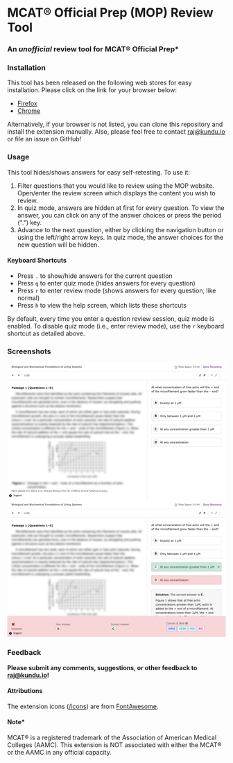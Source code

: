# MCAT® Official Prep (MOP) Review Tool
### An *unofficial* review tool for MCAT® Official Prep*

### Installation
This tool has been released on the following web stores for easy installation. Please click on the link for your browser below:
- [Firefox](https://addons.mozilla.org/en-US/firefox/addon/mop-review-tool)
- [Chrome](https://chrome.google.com/webstore/detail/mop-review-tool/gibehjdihcgpmholbfbmpidgefnfpkod)

Alternatively, if your browser is not listed, you can clone this repository and install the extension manually. Also, please feel free to contact [raj@kundu.io](mailto:raj@kundu.io?subject=MOP%20Review%20Tool%20%2D%20Browser%20Support) or file an issue on GitHub!

### Usage

This tool hides/shows answers for easy self-retesting. To use it:
1) Filter questions that you would like to review using the MOP website. Open/enter the review screen which displays the content you wish to review.
2) In quiz mode, answers are hidden at first for every question. To view the answer, you can click on any of the answer choices or press the period (".") key.
3) Advance to the next question, either by clicking the navigation button or using the left/right arrow keys. In quiz mode, the answer choices for the new question will be hidden.

#### Keyboard Shortcuts

- Press `.` to show/hide answers for the current question
- Press `q` to enter quiz mode (hides answers for every question)
- Press `r` to enter review mode (shows answers for every question, like normal)
- Press `h` to view the help screen, which lists these shortcuts

By default, every time you enter a question review session, quiz mode is enabled. To disable quiz mode (i.e., enter review mode), use the `r` keyboard shortcut as detailed above.

### Screenshots

![Question with answer hidden](./screenshots/answerhidden.png)
![Question with answer shown](./screenshots/answershown.png)

### Feedback

**Please submit any comments, suggestions, or other feedback to [raj@kundu.io](mailto:raj@kundu.io?subject=MOP%20Review%20Tool)!**

#### Attributions
The extension icons ([/icons](/icons)) are from [FontAwesome](https://fontawesome.com).

#### Note*
MCAT® is a registered trademark of the Association of American Medical Colleges (AAMC). This extension is NOT associated with either the MCAT® or the AAMC in any official capacity.
